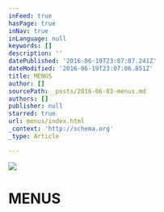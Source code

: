 ```yaml
---
inFeed: true
hasPage: true
inNav: true
inLanguage: null
keywords: []
description: ''
datePublished: '2016-06-19T23:07:07.241Z'
dateModified: '2016-06-19T23:07:06.851Z'
title: MENUS
author: []
sourcePath: _posts/2016-06-03-menus.md
authors: []
publisher: null
starred: true
url: menus/index.html
_context: 'http://schema.org'
_type: Article

---
```

![](https://the-grid-user-content.s3-us-west-2.amazonaws.com/613001be-f6e9-49ae-8b87-9c9bfda93faf.jpg)

# MENUS